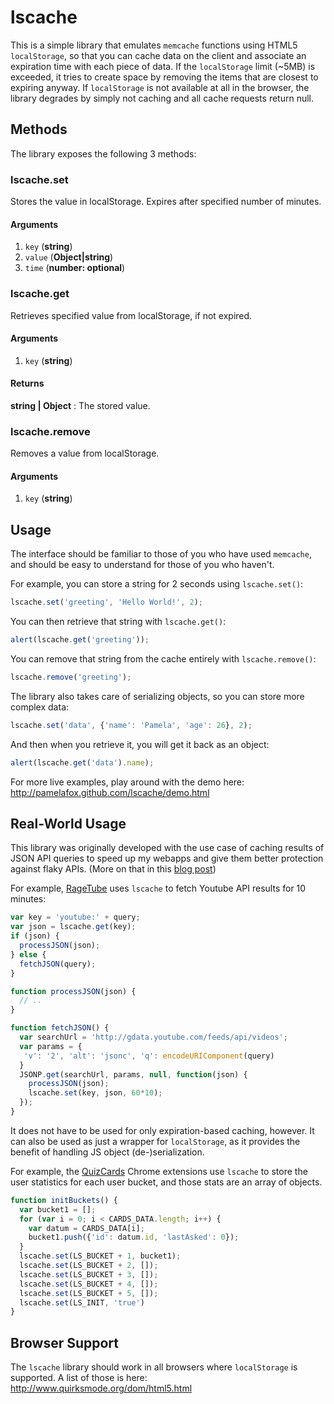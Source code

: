 lscache
===============================
This is a simple library that emulates `memcache` functions using HTML5 `localStorage`, so that you can cache data on the client
and associate an expiration time with each piece of data. If the `localStorage` limit (~5MB) is exceeded, it tries to create space by removing the items that are closest to expiring anyway. If `localStorage` is not available at all in the browser, the library degrades by simply not caching and all cache requests return null.

Methods
-------

The library exposes the following 3 methods:

### lscache.set
Stores the value in localStorage. Expires after specified number of minutes.
#### Arguments
1. `key` (**string**)
2. `value` (**Object|string**)
3. `time` (**number: optional**)

### lscache.get
Retrieves specified value from localStorage, if not expired.
#### Arguments
1. `key` (**string**)
#### Returns
**string | Object** : The stored value.

### lscache.remove
Removes a value from localStorage.
#### Arguments
1. `key` (**string**)


Usage
-------

The interface should be familiar to those of you who have used `memcache`, and should be easy to understand for those of you who haven't.

For example, you can store a string for 2 seconds using `lscache.set()`:

```js
lscache.set('greeting', 'Hello World!', 2);
```

You can then retrieve that string with `lscache.get()`:

```js
alert(lscache.get('greeting'));
```

You can remove that string from the cache entirely with `lscache.remove()`:

```js
lscache.remove('greeting');
```

The library also takes care of serializing objects, so you can store more complex data:

```js
lscache.set('data', {'name': 'Pamela', 'age': 26}, 2);
```

And then when you retrieve it, you will get it back as an object:

```js
alert(lscache.get('data').name);
```

For more live examples, play around with the demo here:
http://pamelafox.github.com/lscache/demo.html


Real-World Usage
----------
This library was originally developed with the use case of caching results of JSON API queries
to speed up my webapps and give them better protection against flaky APIs.
(More on that in this [blog post](http://blog.pamelafox.org/2010/10/lscache-localstorage-based-memcache.html))

For example, [RageTube](http://ragetube.net) uses `lscache` to fetch Youtube API results for 10 minutes:

```js
var key = 'youtube:' + query;
var json = lscache.get(key);
if (json) {
  processJSON(json);
} else {
  fetchJSON(query);
}

function processJSON(json) {
  // ..
}

function fetchJSON() {
  var searchUrl = 'http://gdata.youtube.com/feeds/api/videos';
  var params = {
   'v': '2', 'alt': 'jsonc', 'q': encodeURIComponent(query)
  }
  JSONP.get(searchUrl, params, null, function(json) {
    processJSON(json);
    lscache.set(key, json, 60*10);
  });
}
```

It does not have to be used for only expiration-based caching, however. It can also be used as just a wrapper for `localStorage`, as it provides the benefit of handling JS object (de-)serialization.

For example, the [QuizCards](http://quizcards.info) Chrome extensions use `lscache`
to store the user statistics for each user bucket, and those stats are an array
of objects.

```js
function initBuckets() {
  var bucket1 = [];
  for (var i = 0; i < CARDS_DATA.length; i++) {
    var datum = CARDS_DATA[i];
    bucket1.push({'id': datum.id, 'lastAsked': 0});
  }
  lscache.set(LS_BUCKET + 1, bucket1);
  lscache.set(LS_BUCKET + 2, []);
  lscache.set(LS_BUCKET + 3, []);
  lscache.set(LS_BUCKET + 4, []);
  lscache.set(LS_BUCKET + 5, []);
  lscache.set(LS_INIT, 'true')
}
```

Browser Support
----------------

The `lscache` library should work in all browsers where `localStorage` is supported.
A list of those is here:
http://www.quirksmode.org/dom/html5.html

